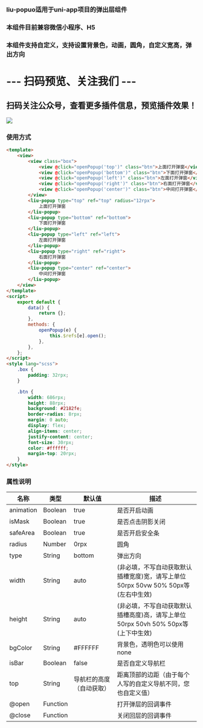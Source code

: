 ### liu-popuo适用于uni-app项目的弹出层组件
### 本组件目前兼容微信小程序、H5
### 本组件支持自定义，支持设置背景色，动画，圆角，自定义宽高，弹出方向
# --- 扫码预览、关注我们 ---

## 扫码关注公众号，查看更多插件信息，预览插件效果！ 

![](https://uni.ckapi.pro/uniapp/publicize.png)

### 使用方式
``` html
<template>
	<view>
		<view class="box">
			<view @click="openPopup('top')" class="btn">上面打开弹窗</view>
			<view @click="openPopup('bottom')" class="btn">下面打开弹窗</view>
			<view @click="openPopup('left')" class="btn">左面打开弹窗</view>
			<view @click="openPopup('right')" class="btn">右面打开弹窗</view>
			<view @click="openPopup('center')" class="btn">中间打开弹窗</view>
		</view>
		<liu-popup type="top" ref="top" radius="12rpx">
			上面打开弹窗
		</liu-popup>
		<liu-popup type="bottom" ref="bottom">
			下面打开弹窗
		</liu-popup>
		<liu-popup type="left" ref="left">
			左面打开弹窗
		</liu-popup>
		<liu-popup type="right" ref="right">
			右面打开弹窗
		</liu-popup>
		<liu-popup type="center" ref="center">
			中间打开弹窗
		</liu-popup>
	</view>
</template>
<script>
	export default {
		data() {
			return {};
		},
		methods: {
			openPopup(e) {
				this.$refs[e].open();
			},
		},
	};
</script>
<style lang="scss">
	.box {
		padding: 32rpx;
	}

	.btn {
		width: 686rpx;
		height: 88rpx;
		background: #2182fe;
		border-radius: 8rpx;
		margin: 0 auto;
		display: flex;
		align-items: center;
		justify-content: center;
		font-size: 30rpx;
		color: #ffffff;
		margin-top: 20rpx;
	}
</style>
```

### 属性说明
| 名称                         | 类型            | 默认值                  | 描述            |
| ----------------------------|---------------- | ---------------------- | ---------------|
| animation                   | Boolean         | true                   | 是否开启动画
| isMask                      | Boolean         | true                   | 是否点击阴影关闭
| safeArea                    | Boolean         | true                   | 是否开启安全条
| radius                      | Number          | 0rpx                   | 圆角
| type                        | String          | bottom                 | 弹出方向
| width                       | String          | auto                   | (非必填，不写自动获取默认插槽宽度)宽，请写上单位50rpx 50vw 50% 50px等(左右中生效)
| height                      | String          | auto                   | (非必填，不写自动获取默认插槽高度)高，请写上单位50rpx 50vh 50% 50px等(上下中生效)
| bgColor                     | String          | #FFFFFF                | 背景色，透明色可以使用none
| isBar                       | Boolean         | false                  | 是否自定义导航栏
| top                         | String          | 导航栏的高度（自动获取）   | 距离顶部的边距（由于每个人写的自定义导航不同，您也自定义值）
| @open                       | Function        |                        | 打开弹层的回调事件
| @close                      | Function        |                        | 关闭回层的回调事件







